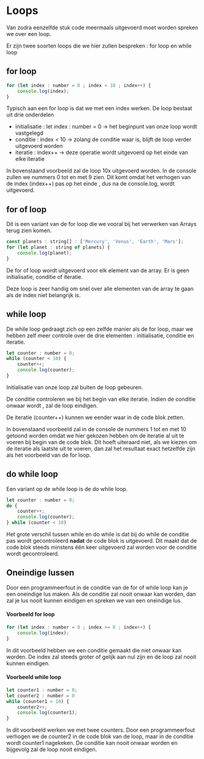 # Loops

Van zodra eenzelfde stuk code meermaals uitgevoerd moet worden spreken we over een loop.

Er zijn twee soorten loops die we hier zullen bespreken : for loop en while loop

## for loop

```javascript
for (let index : number = 0 ; index < 10 ; index++) {
    console.log(index);
}
```

Typisch aan een for loop is dat we met een index werken. De loop bestaat uit drie onderdelen

* initialisatie : let index : number = 0 -> het beginpunt van onze loop wordt vastgelegd
* conditie : index < 10 -> zolang de conditie waar is, blijft de loop verder uitgevoerd worden
* iteratie : index++ -> deze operatie wordt uitgevoerd op het einde van elke iteratie

In bovenstaand voorbeeld zal de loop 10x uitgevoerd worden. In de console zullen we nummers 0 tot en met 9 zien. Dit komt omdat het verhogen van de index (index++) pas op het einde , dus na de console.log, wordt uitgevoerd.

## for of loop

Dit is een variant van de for loop die we vooral bij het verwerken van Arrays terug zien komen.

```javascript
const planets : string[] : ['Mercury', 'Venus', 'Earth', 'Mars'];
for (let planet : string of planets) {
    console.log(planet);
}
```

De for of loop wordt uitgevoerd voor elk element van de array. Er is geen initialisatie, conditie of iteratie.

Deze loop is zeer handig om snel over alle elementen van de array te gaan als de index niet belangrijk is.

## while loop

De while loop gedraagt zich op een zelfde manier als de for loop, maar we hebben zelf meer controle over de drie elementen : initialisatie, conditie en iteratie.

```javascript
let counter : number = 0;
while (counter < 10) {
    counter++;
    console.log(counter);
}
```

Initialisatie van onze loop zal buiten de loop gebeuren.

De conditie controleren we bij het begin van elke iteratie. Indien de conditie onwaar wordt , zal de loop eindigen.

De iteratie (counter++) kunnen we eender waar in de code blok zetten.

In bovenstaand voorbeeld zal in de console de nummers 1 tot en met 10 getoond worden omdat we hier gekozen hebben om de iteratie al uit te voeren bij begin van de code blok. Dit hoeft uiteraard niet, als we kiezen om de iteratie als laatste uit te voeren, dan zal het resultaat exact hetzelfde zijn als het voorbeeld van de for loop.

## do while loop

Een variant op de while loop is de do while loop.

```javascript
let counter : number = 0;
do {
    counter++;
    console.log(counter);
} while (counter < 10)
```

Het grote verschil tussen while en do while is dat bij do while de conditie pas wordt gecontroleerd **nadat** de code blok is uitgevoerd. Dit maakt dat de code blok steeds minstens één keer uitgevoerd zal worden voor de conditie wordt gecontroleerd.

## Oneindige lussen

Door een programmeerfout in de conditie van de for of while loop kan je een oneindige lus maken. Als de conditie zal nooit onwaar kan worden, dan zal je lus nooit kunnen eindigen en spreken we van een oneindige lus.

#### Voorbeeld for loop

```javascript
for (let index : number = 0 ; index >= 0 ; index++) {
    console.log(index);
}
```

In dit voorbeeld hebben we een conditie gemaakt die niet onwaar kan worden. De index zal steeds groter of gelijk aan nul zijn en de loop zal nooit kunnen eindigen.

#### Voorbeeld while loop

```javascript
let counter1 : number = 0;
let counter2 : number = 0
while (counter1 < 10) {
    counter2++;
    console.log(counter1);
}
```

In dit voorbeeld werken we met twee counters. Door een programmeerfout verhogen we de counter2 in de code blok van de loop, maar in de conditie wordt counter1 nagekeken. De conditie kan nooit onwaar worden en bijgevolg zal de loop nooit eindigen.
